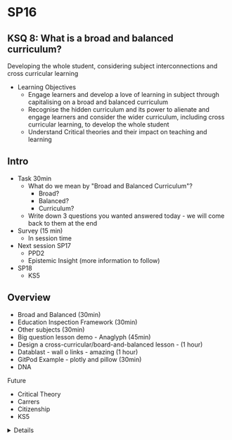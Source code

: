 SP16
====


KSQ 8: What is a broad and balanced curriculum?
-----------------------------------------------

Developing the whole student, considering subject interconnections and cross curricular 
learning

* Learning Objectives
    * Engage learners and develop a love of learning in subject through capitalising on a broad and balanced curriculum 
    * Recognise the hidden curriculum and its power to alienate and engage learners and consider the wider curriculum, including cross curricular learning, to develop the whole student 
    * Understand Critical theories and their impact on teaching and learning 


Intro
-----
* Task 30min
  * What do we mean by "Broad and Balanced Curriculum"?
    * Broad?
    * Balanced? 
    * Curriculum?
  * Write down 3 questions you wanted answered today - we will come back to them at the end
* Survey (15 min)
  * In session time
* Next session SP17
  * PPD2
  * Epistemic Insight (more information to follow)
* SP18
  * KS5


Overview
--------

* Broad and Balanced (30min)
* Education Inspection Framework (30min)
* Other subjects (30min)
* Big question lesson demo - Anaglyph (45min)
* Design a cross-curricular/board-and-balanced lesson - (1 hour)
* Datablast - wall o links - amazing (1 hour)
* GitPod Example - plotly and pillow (30min)
* DNA


Future
* Critical Theory
* Carrers
* Citizenship
* KS5


<details>
What the hell does that mean?

(See png image from sharon)


---

Creativity
Opportunity

Local context
Links to other subjects
project
intentions behind curriculum
Transferable skills
  communication
Pastoral (vertical/mentoring)

Literacy/numeracy policy in subject
Work with other subjects
Feedback from students
health and wellbeing
</details>